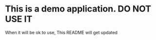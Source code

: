 # This is a demo application. DO NOT USE IT 

When it will be ok to use, This README will get updated